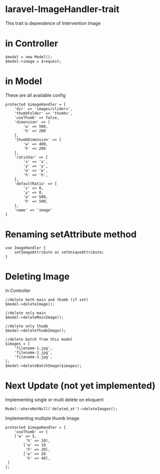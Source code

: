 # laravel-ImageHandler-trait

This trait is dependence of Intervention Image

# in Controller

    $model = new Model();
    $model->image = $request;

# in Model
These are all available config

    protected $imageHandler = [
        'dir' => 'images/sliders', 
        'thumbFolder' => 'thumbs', 
        'useThumb' => false, 
        'dimension' => [
            'w' => 500, 
            'h' => 200
        ],
        'thumbDimension' => [
            'w' => 400, 
            'h' => 200
        ],
        'ratioVar' => [
            'x' => 'x',
            'y' => 'y',
            'w' => 'w',
            'h' => 'h',
        ],
        'defaultRatio' => [
            'x' => 0,
            'y' => 0,
            'w' => 500,
            'h' => 500,
        ],
        'name' => 'image'
    ]

#  Renaming setAttribute method
    use ImageHandler {
		setImageAttribute as setUniqueAttribute;
	}

#  Deleting Image

in Controller
    
    //delete both main and thumb (if set)
    $model->deleteImage();
    
    //delete only main
    $model->deleteMainImage();
    
    //delete only thumb
    $model->deleteThumbImage();

    //delete batch from this model
    $images = [
        'filename-1.jpg',
        'filename-2.jpg',
        'filename-3.jpg',
    ];
    $model->deleteBatchImage($images);
    
    
#  Next Update (not yet implemented)

Implementing single or multi delete on eloquent

    Model::whereNotNull('deleted_at')->deleteImages();
    
Implementing multiple thumb image

    protected $imageHandler = [
        'useThumb' => [   
	    ['w' => 5,
             'h' => 10],
            ['w' => 10
             'h' => 20],
            ['w' => 20
             'h' => 40],
	 ]
    ];
    
